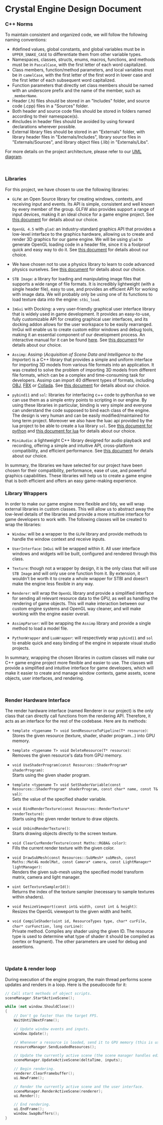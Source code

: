 # Crystal Engine Design Document

### C++ Norms

To maintain consistent and organized code, we will follow the following naming conventions:

- #defined values, global constants, and global variables must be in ```UPPER_SNAKE_CASE``` to differentiate them from other variable types.
- Namespaces, classes, structs, enums, macros, functions, and methods must be in ```PascalCase```, with the first letter of each word capitalized.
- Class members, function/method parameters, and local variables must be in ```camelCase```, with the first letter of the first word in lower case and the first letter of each subsequent word capitalized.
- Function parameters that directly set class members should be named with an underscore prefix and the name of the member, such as ```_memberName```.
- Header (.h) files should be stored in an "Includes" folder, and source code (.cpp) files in a "Sources" folder.
- Both header and source code files should be stored in folders named according to their namespace(s).
- #includes in header files should be avoided by using forward declarations wherever possible.
- External library files should be stored in an "Externals" folder, with library header files in "Externals/Includes", library source files in "Externals/Sources", and library object files (.lib) in "Externals/Libs".

For more details on the project architecture, please refer to our [UML diagram](https://lucid.app/lucidchart/94085685-6d0d-4bb8-b546-9acec4b61f89/edit?view_items=dH1O2Q~ybK6f&invitationId=inv_96804935-6cd8-4687-b92e-bcf70612a535).


<br>

### Libraries

For this project, we have chosen to use the following libraries:

- ```GLFW```: an Open Source library for creating windows, contexts, and receiving input and events. Its API is simple, consistent and well known by every member of the group. GLFW also provides support a range of input devices, making it an ideal choice for a game engine project. See [this document](GLFW_SDL_Win32API.md) for details about our choice.

- ```OpenGL 4.5``` with ```glad```: an industry-standard graphics API that provides a low-level interface to the graphics hardware, allowing us to create and render 3D graphics for our game engine. We will be using ```glad``` to generate OpenGL loading code in a header file, since it is a foolproof quick and easy way to do it. See [this document](OpenGL_Vulkan_DirectX.md) for details about our choice.

- We have chosen not to use a physics library to learn to code advanced physics ourselves. See [this document](Bullet_PhysX.md) for details about our choice.

- ```STB Image```: a library for loading and manipulating image files that supports a wide range of file formats. It is incredibly lightweight (with a single header file), easy to use, and provides an efficient API for working with image data. We will probably only be using one of its functions to load texture data into the engine: ```stbi_load```.

- ```ImGui``` with Docking: a very user-friendly graphical user interface library that is widely used in game development. It provides an easy-to-use, fully customizable API for creating graphical user interfaces, and its docking addon allows for the user workspace to be easily rearranged. ImGui will enable us to create custom editor windows and debug tools, making it an essential component of our development process. An interactive manual for it can be found [here](https://pthom.github.io/imgui_manual_online/manual/imgui_manual.html). See [this document](ImGui_Nuklear_SFGUI.md) for details about our choice.

- ```Assimp```: Assimp (*Acquisition of Scene Data and Intelligence to the Importer*) is a C++ library that provides a simple and uniform interface for importing 3D models from various file formats into an application. It was created to solve the problem of importing 3D models from different file formats, which can be a complex and time-consuming task for developers. Assimp can import 40
different types of formats, including [OBJ](https://fr.wikipedia.org/wiki/Objet_3D_(format_de_fichier)), [FBX](https://fr.wikipedia.org/wiki/FBX) or [Collada](https://en.wikipedia.org/wiki/COLLADA). See [this document](Assimp_Autodesk.md) for details about our choice.

- ```pybind11``` and ```sol```: libraries for interfacing c++ code to python/lua so we can use them as a simple entry points to scripting in our engine. By using these libraries in particular, binding is very simple and everyone can understand the code supposed to bind each class of the engine. The design is very human and can be easily modified/maintained for long term project. Moreover we also have the luac api provided by the lua project to be able to create a lua library ```sol```. See [this document for python](Pybind11_Swig.md) and [this document for lua](Sol_tolua++_luabind.md) for details about our choice.

- ```MiniAudio```: a lightweight C++ library designed for audio playback and recording, offering a simple and intuitive API, cross-platform compatibility, and efficient performance. See [this document](MiniAudio_OpenAL_FMOD.md) for details about our choice.

In summary, the libraries we have selected for our project have been chosen for their compatibility, performance, ease of use, and powerful graphics capabilities. These libraries will help us to create a game engine that is both efficient and offers an easy game-making experience.
<br>

### Library Wrappers

In order to make our game engine more flexible and tidy, we will wrap external libraries in custom classes. This will allow us to abstract away the low-level details of the libraries and provide a more intuitive interface for game developers to work with. The following classes will be created to wrap the libraries:

- ```Window```: will be a wrapper to the ```GLFW``` library and provide methods to handle the window context and receive inputs.

- ```UserInterface```: ```ImGui``` will be wrapped within it. All user interface windows and widgets will be built, configured and rendered through this class.

- ```Texture```: though not a wrapper by design, it is the only class that will use ```STB Image``` and will only use one function from it. By extension, it wouldn't be worth it to create a whole wrapper for STBI and doesn't make the engine less flexible in any way.

- ```Renderer```: will wrap the ```OpenGL``` library and provide a simplified interface for sending all relevant resource data to the GPU, as well as handling the rendering of game objects. This will make interaction between our custom engine systems and OpenGL way cleaner, and will make working with the engine easier overall.

- ```AssimpParser```: will be wrapping the ```Assimp``` library and provide a single method to load a model file. 

- ```PythonWrapper``` and ```LuaWrapper```: will respectively wrap ```pybind11``` and ```sol``` to enable quick and easy binding of the engine in separate visual studio projects.

In summary, wrapping the chosen libraries in custom classes will make our C++ game engine project more flexible and easier to use. The classes will provide a simplified and intuitive interface for game developers, which will make it easier to create and manage window contexts, game assets, scene objects, user interfaces, and rendering.

<br>

### Render Hardware Interface

The render hardware interface (named Renderer in our project) is the only class that can directly call functions from the rendering API. Therefore, it acts as an interface for the rest of the codebase. Here are its methods:

- ```template <typename T> void SendResourceToPipeline(T* resource)```: <br>
    Stores the given resource (texture, shader, shader program...) into GPU memory.

- ```template <typename T> void DeleteResource(T* resource)```: <br>
    Removes the given resource's data from GPU memory.

- ```void UseShaderProgram(const Resources::ShaderProgram* shaderProgram)```: <br>
    Starts using the given shader program.

- ```template <typename T> void SetShaderVariable(const Resources::ShaderProgram* shaderProgram, const char* name, const T& val)```: <br>
    Sets the value of the specified shader variable.

- ```void BindRenderTexture(const Resources::RenderTexture* renderTexture)```: <br>
    Starts using the given render texture to draw objects.

- ```void UnbindRenderTexture()```: <br>
    Starts drawing objects directly to the screen texture.

- ```void ClearCurRenderTexture(const Maths::RGBA& color)```: <br>
    Fills the current render texture with the given color.

- ```void DrawSubMesh(const Resources::SubMesh* subMesh, const Maths::Mat4& modelMat, const Camera* camera, const LightManager* lightManager)```: <br>
    Renders the given sub-mesh using the specified model transform matrix, camera and light manager.

- ```uint GetTextureSamplerId()```: <br>
    Returns the index of the texture sampler (necessary to sample textures within shaders).

- ```void ResizeViewport(const int& width, const int & height)```: <br>
    Resizes the OpenGL vieweport to the given width and heiht.

- ```void CompileShader(uint id, ResourceTypes type, char* curFile, char* curFunction, long curLine)```: <br>
    Private method. Compiles any shader using the given ID. The resource type is used to determine what type of shader it should be compiled as (vertex or fragment). The other parameters are used for debug and assertions.

<br>

### Update & render loop

During execution of the engine program, the main thread performs scene updates and renders in a loop. Here is the pseudocode for it:
```cpp
// Call start methods of object scripts.
sceneManager.StartActiveScene();

while (not window.ShouldClose())
{
    // Don't go faster than the target FPS.
    WaitUntilNextFrame();

    // Update window events and inputs.
    window.Update();

    // Whenever a resource is loaded, send it to GPU memory (this is useful with multithreaded loading).
    resourceManager.SendLoadedResources();

    // Update the currently active scene (the scene manager handles edit/play modes).
    sceneManager.UpdateActiveScene(deltaTime, inputs);

    // Begin rendering.
    renderer.ClearFramebuffer();
    ui.NewFrame();

    // Render the currently active scene and the user interface.
    sceneManager.RenderActiveScene(renderer);
    ui.Render();

    // End rendering.
    ui.EndFrame();
    window.SwapBuffers();
}
```
